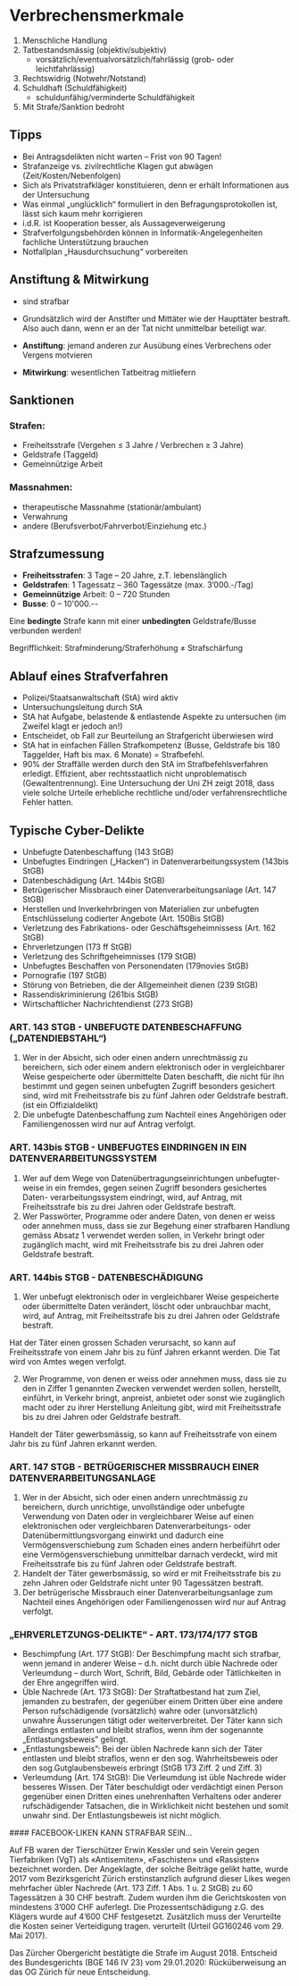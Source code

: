 # Verbrechensmerkmale

1. Menschliche Handlung
2. Tatbestandsmässig (objektiv/subjektiv)
	- vorsätzlich/eventualvorsätzlich/fahrlässig (grob- oder leichtfahrlässig)
3. Rechtswidrig (Notwehr/Notstand)
4. Schuldhaft (Schuldfähigkeit)
	- schuldunfähig/verminderte Schuldfähigkeit
5. Mit Strafe/Sanktion bedroht

## Tipps

- Bei Antragsdelikten nicht warten – Frist von 90 Tagen!
- Strafanzeige vs. zivilrechtliche Klagen gut abwägen (Zeit/Kosten/Nebenfolgen)
- Sich als Privatstrafkläger konstituieren, denn er erhält Informationen aus der Untersuchung
- Was einmal „unglücklich“ formuliert in den Befragungsprotokollen ist, lässt sich kaum mehr korrigieren
- i.d.R. ist Kooperation besser, als Aussageverweigerung
- Strafverfolgungsbehörden können in Informatik-Angelegenheiten fachliche Unterstützung brauchen
- Notfallplan „Hausdurchsuchung“ vorbereiten

## Anstiftung & Mitwirkung

- sind strafbar

- Grundsätzlich wird der Anstifter und Mittäter wie der Haupttäter bestraft. Also auch dann, wenn er an der Tat nicht unmittelbar beteiligt war.

- **Anstiftung**: jemand anderen zur Ausübung eines Verbrechens oder Vergens motvieren
- **Mitwirkung**: wesentlichen Tatbeitrag mitliefern

## Sanktionen


### Strafen:
- Freiheitsstrafe (Vergehen ≤ 3 Jahre / Verbrechen ≥ 3 Jahre)
- Geldstrafe (Taggeld)
- Gemeinnützige Arbeit

### Massnahmen:
- therapeutische Massnahme (stationär/ambulant)
- Verwahrung
- andere (Berufsverbot/Fahrverbot/Einziehung etc.)

## Strafzumessung

- **Freiheitsstrafen**: 3 Tage – 20 Jahre, z.T. lebenslänglich
- **Geldstrafen**: 1 Tagessatz – 360 Tagessätze (max. 3’000.-/Tag)
- **Gemeinnützige** Arbeit: 0 – 720 Stunden
- **Busse**: 0 – 10'000.--

Eine **bedingte** Strafe kann mit einer **unbedingten** Geldstrafe/Busse verbunden werden!

Begrifflichkeit: Strafminderung/Straferhöhung ≠ Strafschärfung


## Ablauf eines Strafverfahren

- Polizei/Staatsanwaltschaft (StA) wird aktiv
- Untersuchungsleitung durch StA
- StA hat Aufgabe, belastende & entlastende Aspekte zu untersuchen (im Zweifel klagt er jedoch an!)
- Entscheidet, ob Fall zur Beurteilung an Strafgericht überwiesen wird
- StA hat in einfachen Fällen Strafkompetenz (Busse, Geldstrafe bis 180 Taggelder, Haft bis max. 6 Monate) = Strafbefehl.
- 90% der Straffälle werden durch den StA im Strafbefehlsverfahren erledigt. Effizient, aber rechtsstaatlich nicht unproblematisch (Gewaltentrennung). Eine Untersuchung der Uni ZH zeigt 2018, dass viele solche Urteile erhebliche rechtliche und/oder verfahrensrechtliche Fehler hatten.

## Typische Cyber-Delikte

- Unbefugte Datenbeschaffung (143 StGB)
- Unbefugtes Eindringen („Hacken“) in Datenverarbeitungssystem (143bis StGB)
- Datenbeschädigung (Art. 144bis StGB)
- Betrügerischer Missbrauch einer Datenverarbeitungsanlage (Art. 147 StGB)
- Herstellen und Inverkehrbringen von Materialien zur unbefugten Entschlüsselung codierter Angebote (Art. 150Bis StGB)
- Verletzung des Fabrikations- oder Geschäftsgeheimnissess (Art. 162 StGB)
- Ehrverletzungen (173 ff StGB)
- Verletzung des Schriftgeheimnisses (179 StGB)
- Unbefugtes Beschaffen von Personendaten (179novies StGB)
- Pornografie (197 StGB)
- Störung von Betrieben, die der Allgemeinheit dienen (239 StGB)
- Rassendiskriminierung (261bis StGB)
- Wirtschaftlicher Nachrichtendienst (273 StGB)

### ART. 143 STGB - UNBEFUGTE DATENBESCHAFFUNG („DATENDIEBSTAHL“)

1. Wer in der Absicht, sich oder einen andern unrechtmässig zu bereichern, sich oder einem andern elektronisch oder in vergleichbarer Weise gespeicherte oder übermittelte Daten beschafft, die nicht für ihn bestimmt und gegen seinen unbefugten Zugriff besonders gesichert sind, wird mit Freiheitsstrafe bis zu fünf Jahren oder Geldstrafe bestraft. (ist ein Offizialdelikt)
2. Die unbefugte Datenbeschaffung zum Nachteil eines Angehörigen oder Familiengenossen wird nur auf Antrag verfolgt.

### ART. 143bis STGB - UNBEFUGTES EINDRINGEN IN EIN DATENVERARBEITUNGSSYSTEM

1. Wer auf dem Wege von Datenübertragungseinrichtungen unbefugter-
weise in ein fremdes, gegen seinen Zugriff besonders gesichertes Daten-
verarbeitungssystem eindringt, wird, auf Antrag, mit Freiheitsstrafe bis zu
drei Jahren oder Geldstrafe bestraft.
2. Wer Passwörter, Programme oder andere Daten, von denen er weiss oder annehmen muss, dass sie zur Begehung einer strafbaren Handlung gemäss Absatz 1 verwendet werden sollen, in Verkehr bringt oder zugänglich macht, wird mit Freiheitsstrafe bis zu drei Jahren oder Geldstrafe bestraft.

### ART. 144bis STGB - DATENBESCHÄDIGUNG

1. Wer unbefugt elektronisch oder in vergleichbarer Weise gespeicherte oder
übermittelte Daten verändert, löscht oder unbrauchbar macht, wird, auf Antrag, mit Freiheitsstrafe bis zu drei Jahren oder Geldstrafe bestraft. 

Hat der Täter einen grossen Schaden verursacht, so kann auf Freiheitsstrafe von einem Jahr bis zu fünf Jahren erkannt werden. Die Tat wird von Amtes wegen verfolgt.

2. Wer Programme, von denen er weiss oder annehmen muss, dass sie zu den in Ziffer 1 genannten Zwecken verwendet werden sollen, herstellt, einführt, in Verkehr bringt, anpreist, anbietet oder sonst wie zugänglich macht oder zu ihrer Herstellung Anleitung gibt, wird mit Freiheitsstrafe bis zu drei Jahren oder Geldstrafe bestraft.

Handelt der Täter gewerbsmässig, so kann auf Freiheitsstrafe von einem Jahr bis zu fünf Jahren erkannt werden.

### ART. 147 STGB - BETRÜGERISCHER MISSBRAUCH EINER DATENVERARBEITUNGSANLAGE

1. Wer in der Absicht, sich oder einen andern unrechtmässig zu bereichern, durch unrichtige, unvollständige oder unbefugte Verwendung von Daten oder in vergleichbarer Weise auf einen elektronischen oder vergleichbaren Datenverarbeitungs- oder Datenübermittlungsvorgang einwirkt und dadurch eine Vermögensverschiebung zum Schaden eines andern herbeiführt oder eine Vermögensverschiebung unmittelbar darnach verdeckt, wird mit Freiheitsstrafe bis zu fünf Jahren oder Geldstrafe bestraft.
2. Handelt der Täter gewerbsmässig, so wird er mit Freiheitsstrafe bis zu zehn Jahren oder Geldstrafe nicht unter 90 Tagessätzen bestraft.
3. Der betrügerische Missbrauch einer Datenverarbeitungsanlage zum Nachteil eines Angehörigen oder Familiengenossen wird nur auf Antrag verfolgt.

### „EHRVERLETZUNGS-DELIKTE“ - ART. 173/174/177 STGB

- Beschimpfung (Art. 177 StGB): Der Beschimpfung macht sich strafbar, wenn jemand in anderer Weise – d.h. nicht durch üble Nachrede oder Verleumdung – durch Wort, Schrift, Bild, Gebärde oder Tätlichkeiten in der Ehre angegriffen wird.
- Üble Nachrede (Art. 173 StGB): Der Straftatbestand hat zum Ziel, jemanden zu bestrafen, der gegenüber einem Dritten über eine andere Person rufschädigende (vorsätzlich) wahre oder (unvorsätzlich) unwahre Äusserungen tätigt oder weiterverbreitet. Der Täter kann sich allerdings entlasten und bleibt straflos, wenn ihm der sogenannte „Entlastungsbeweis” gelingt.
- „Entlastungsbeweis”: Bei der üblen Nachrede kann sich der Täter entlasten und bleibt straflos, wenn er den sog. Wahrheitsbeweis oder den sog.Gutglaubensbeweis erbringt (StGB 173 Ziff. 2 und Ziff. 3)
- Verleumdung (Art. 174 StGB): Die Verleumdung ist üble Nachrede wider besseres Wissen. Der Täter beschuldigt oder verdächtigt einen Person gegenüber einen Dritten eines unehrenhaften Verhaltens oder anderer rufschädigender Tatsachen, die in Wirklichkeit nicht bestehen und somit unwahr sind. Der Entlastungsbeweis ist nicht möglich.

#### FACEBOOK-LIKEN KANN STRAFBAR SEIN…

Auf FB waren der Tierschützer Erwin Kessler und sein Verein gegen Tierfabriken (VgT) als «Antisemiten», «Faschisten» und «Rassisten» bezeichnet worden. Der Angeklagte, der solche Beiträge gelikt hatte, wurde 2017 vom Bezirksgericht Zürich erstinstanzlich aufgrund dieser Likes wegen mehrfacher übler Nachrede (Art. 173 Ziff. 1 Abs. 1 u. 2 StGB) zu 60 Tagessätzen à 30 CHF bestraft. Zudem wurden ihm die Gerichtskosten von mindestens 3’000 CHF auferlegt. Die Prozessentschädigung z.G. des Klägers wurde auf 4’600 CHF festgesetzt. Zusätzlich muss der Verurteilte die Kosten seiner Verteidigung tragen. verurteilt (Urteil GG160246 vom 29. Mai 2017).

Das Zürcher Obergericht bestätigte die Strafe im August 2018. Entscheid des
Bundesgerichts (BGE 146 IV 23) vom 29.01.2020: Rücküberweisung an das OG
Zürich für neue Entscheidung.